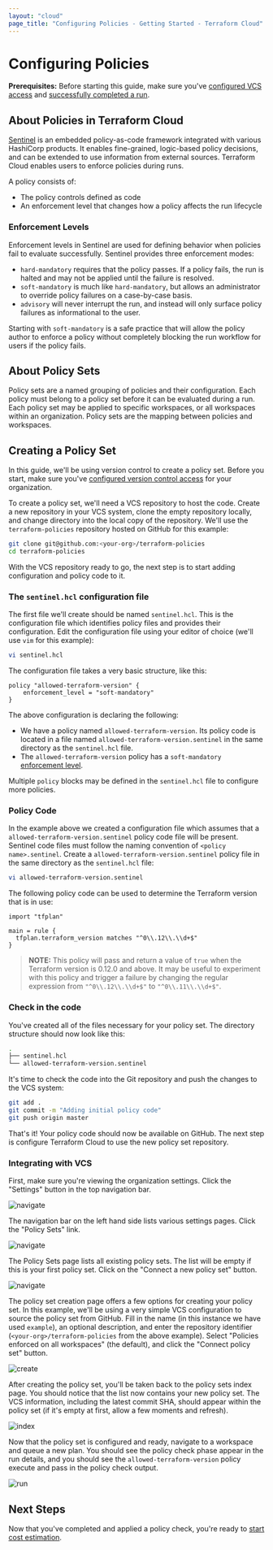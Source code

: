 ```yaml
---
layout: "cloud"
page_title: "Configuring Policies - Getting Started - Terraform Cloud"
---
```


# Configuring Policies

**Prerequisites:** Before starting this guide, make sure you've [configured VCS access](./vcs.html) and [successfully completed a run](./runs.html).

## About Policies in Terraform Cloud

[Sentinel](https://www.hashicorp.com/sentinel) is an embedded policy-as-code framework integrated with various HashiCorp products. It enables fine-grained, logic-based policy decisions, and can be extended to use information from external sources. Terraform Cloud enables users to enforce policies during runs.

A policy consists of:

- The policy controls defined as code
- An enforcement level that changes how a policy affects the run lifecycle

### Enforcement Levels

Enforcement levels in Sentinel are used for defining behavior when policies fail to evaluate successfully. Sentinel provides three enforcement modes:

* `hard-mandatory` requires that the policy passes. If a policy fails, the run is halted and may not be applied until the failure is resolved.
* `soft-mandatory` is much like `hard-mandatory`, but allows an administrator to override policy failures on a case-by-case basis.
* `advisory` will never interrupt the run, and instead will only surface policy failures as informational to the user.

Starting with `soft-mandatory` is a safe practice that will allow the policy author to enforce a policy without completely blocking the run workflow for users if the policy fails.

## About Policy Sets

Policy sets are a named grouping of policies and their configuration. Each policy must belong to a policy set before it can be evaluated during a run. Each policy set may be applied to specific workspaces, or all workspaces within an organization. Policy sets are the mapping between policies and workspaces.

## Creating a Policy Set

In this guide, we'll be using version control to create a policy set. Before you start, make sure you've [configured version control access](./vcs.html) for your organization.

To create a policy set, we'll need a VCS repository to host the code. Create a new repository in your VCS system, clone the empty repository locally, and change directory into the local copy of the repository. We'll use the `terraform-policies` repository hosted on GitHub for this example:

```bash
git clone git@github.com:<your-org>/terraform-policies
cd terraform-policies
```

With the VCS repository ready to go, the next step is to start adding configuration and policy code to it.

### The `sentinel.hcl` configuration file

The first file we'll create should be named `sentinel.hcl`. This is the configuration file which identifies policy files and provides their configuration. Edit the configuration file using your editor of choice (we'll use `vim` for this example):

```bash
vi sentinel.hcl
```

The configuration file takes a very basic structure, like this:

```hcl
policy "allowed-terraform-version" {
    enforcement_level = "soft-mandatory"
}
```

The above configuration is declaring the following:

* We have a policy named `allowed-terraform-version`. Its policy code is located in a file named `allowed-terraform-version.sentinel` in the same directory as the `sentinel.hcl` file.
* The `allowed-terraform-version` policy has a `soft-mandatory` [enforcement level](#enforcement-levels).

Multiple `policy` blocks may be defined in the `sentinel.hcl` file to configure more policies.

### Policy Code

In the example above we created a configuration file which assumes that a `allowed-terraform-version.sentinel` policy code file will be present. Sentinel code files must follow the naming convention of `<policy name>.sentinel`. Create a `allowed-terraform-version.sentinel` policy file in the same directory as the `sentinel.hcl` file:

```bash
vi allowed-terraform-version.sentinel
```

The following policy code can be used to determine the Terraform version that is in use:

```sentinel
import "tfplan"

main = rule {
  tfplan.terraform_version matches "^0\\.12\\.\\d+$" 
}
```

> **NOTE:** This policy will pass and return a value of `true` when the Terraform version is 0.12.0 and above. It may be useful to experiment with this policy and trigger a failure by changing the regular expression from `"^0\\.12\\.\\d+$"` to `"^0\\.11\\.\\d+$"`.

### Check in the code

You've created all of the files necessary for your policy set. The directory structure should now look like this:

```bash
.
├── sentinel.hcl
└── allowed-terraform-version.sentinel
```

It's time to check the code into the Git repository and push the changes to the
VCS system:

```bash
git add .
git commit -m "Adding initial policy code"
git push origin master
```

That's it! Your policy code should now be available on GitHub. The next step is
configure Terraform Cloud to use the new policy set repository.

### Integrating with VCS

First, make sure you're viewing the organization settings. Click the "Settings" button in the top navigation bar.

![navigate](./images/policy-sets-navigate-1.png)

The navigation bar on the left hand side lists various settings pages. Click the "Policy Sets" link.

![navigate](./images/policy-sets-navigate-2.png)

The Policy Sets page lists all existing policy sets. The list will be empty if this is your first policy set. Click on the "Connect a new policy set" button.

![navigate](./images/policy-sets-navigate-3.png)

The policy set creation page offers a few options for creating your policy set. In this example, we'll be using a very simple VCS configuration to source the policy set from GitHub. Fill in the name (in this instance we have used `example`), an optional description, and enter the repository identifier (`<your-org>/terraform-policies` from the above example). Select "Policies enforced on all workspaces" (the default), and click the "Connect policy set" button.

![create](./images/policy-sets-create.png)

After creating the policy set, you'll be taken back to the policy sets index page. You should notice that the list now contains your new policy set. The VCS information, including the latest commit SHA, should appear within the policy set (if it's empty at first, allow a few moments and refresh).

![index](./images/policy-sets-index.png)

Now that the policy set is configured and ready, navigate to a workspace and queue a new plan. You should see the policy check phase appear in the run details, and you should see the `allowed-terraform-version` policy execute and pass in the policy check output.

![run](./images/policy-sets-run.png)

## Next Steps

Now that you've completed and applied a policy check, you're ready to [start cost estimation](./cost-estimation.html).
